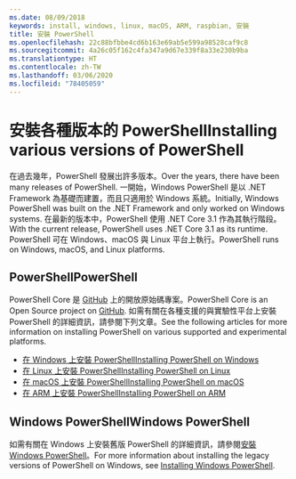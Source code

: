 ```yaml
---
ms.date: 08/09/2018
keywords: install, windows, linux, macOS, ARM, raspbian, 安裝
title: 安裝 PowerShell
ms.openlocfilehash: 22c88bfbbe4cd6b163e69ab5e599a98528caf9c8
ms.sourcegitcommit: 4a26c05f162c4fa347a9d67e339f8a33e230b9ba
ms.translationtype: HT
ms.contentlocale: zh-TW
ms.lasthandoff: 03/06/2020
ms.locfileid: "78405059"
---
```

# <a name="installing-various-versions-of-powershell"></a><span data-ttu-id="964fd-103">安裝各種版本的 PowerShell</span><span class="sxs-lookup"><span data-stu-id="964fd-103">Installing various versions of PowerShell</span></span>

<span data-ttu-id="964fd-104">在過去幾年，PowerShell 發展出許多版本。</span><span class="sxs-lookup"><span data-stu-id="964fd-104">Over the years, there have been many releases of PowerShell.</span></span> <span data-ttu-id="964fd-105">一開始，Windows PowerShell 是以 .NET Framework 為基礎而建置，而且只適用於 Windows 系統。</span><span class="sxs-lookup"><span data-stu-id="964fd-105">Initially, Windows PowerShell was built on the .NET Framework and only worked on Windows systems.</span></span> <span data-ttu-id="964fd-106">在最新的版本中，PowerShell 使用 .NET Core 3.1 作為其執行階段。</span><span class="sxs-lookup"><span data-stu-id="964fd-106">With the current release, PowerShell uses .NET Core 3.1 as its runtime.</span></span> <span data-ttu-id="964fd-107">PowerShell 可在 Windows、macOS 與 Linux 平台上執行。</span><span class="sxs-lookup"><span data-stu-id="964fd-107">PowerShell runs on Windows, macOS, and Linux platforms.</span></span>

## <a name="powershell"></a><span data-ttu-id="964fd-108">PowerShell</span><span class="sxs-lookup"><span data-stu-id="964fd-108">PowerShell</span></span>

<span data-ttu-id="964fd-109">PowerShell Core 是 [GitHub](https://github.com/powershell/powershell) 上的開放原始碼專案。</span><span class="sxs-lookup"><span data-stu-id="964fd-109">PowerShell Core is an Open Source project on [GitHub](https://github.com/powershell/powershell).</span></span> <span data-ttu-id="964fd-110">如需有關在各種支援的與實驗性平台上安裝 PowerShell 的詳細資訊，請參閱下列文章。</span><span class="sxs-lookup"><span data-stu-id="964fd-110">See the following articles for more information on installing PowerShell on various supported and experimental platforms.</span></span>

- [<span data-ttu-id="964fd-111">在 Windows 上安裝 PowerShell</span><span class="sxs-lookup"><span data-stu-id="964fd-111">Installing PowerShell on Windows</span></span>](Installing-PowerShell-Core-on-Windows.md)
- [<span data-ttu-id="964fd-112">在 Linux 上安裝 PowerShell</span><span class="sxs-lookup"><span data-stu-id="964fd-112">Installing PowerShell on Linux</span></span>](Installing-PowerShell-Core-on-Linux.md)
- [<span data-ttu-id="964fd-113">在 macOS 上安裝 PowerShell</span><span class="sxs-lookup"><span data-stu-id="964fd-113">Installing PowerShell on macOS</span></span>](Installing-PowerShell-Core-on-macOS.md)
- [<span data-ttu-id="964fd-114">在 ARM 上安裝 PowerShell</span><span class="sxs-lookup"><span data-stu-id="964fd-114">Installing PowerShell on ARM</span></span>](PowerShell-Core-on-ARM.md)

## <a name="windows-powershell"></a><span data-ttu-id="964fd-115">Windows PowerShell</span><span class="sxs-lookup"><span data-stu-id="964fd-115">Windows PowerShell</span></span>

<span data-ttu-id="964fd-116">如需有關在 Windows 上安裝舊版 PowerShell 的詳細資訊，請參閱[安裝 Windows PowerShell](installing-windows-powershell.md)。</span><span class="sxs-lookup"><span data-stu-id="964fd-116">For more information about installing the legacy versions of PowerShell on Windows, see [Installing Windows PowerShell](installing-windows-powershell.md).</span></span>
